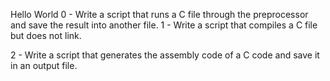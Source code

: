 Hello World 
0 - Write a script that runs a C file through the preprocessor and save the result into another file.
1 - Write a script that compiles a C file but does not link.

2 - Write a script that generates the assembly code of a C code and save it in an output file.

